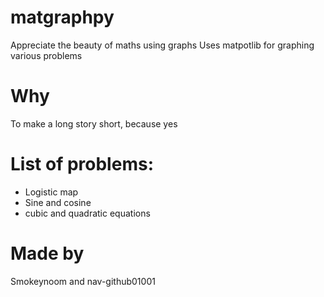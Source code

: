 # matgraphpy
Appreciate the beauty of maths using graphs
Uses matpotlib for graphing various problems

# Why
To make a long story short, because yes 

# List of problems:
- Logistic map
- Sine and cosine
- cubic and quadratic equations
# Made by
Smokeynoom and nav-github01001